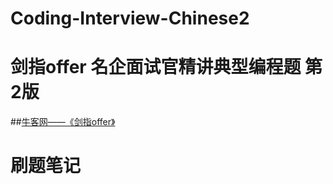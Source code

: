 # Coding-Interview-Chinese2

# 剑指offer  名企面试官精讲典型编程题  第2版

##[牛客网——《剑指offer》](https://www.nowcoder.com/ta/coding-interviews?page=1 "牛客网——《剑指offer》")

# 刷题笔记
